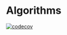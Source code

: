 # Algorithms
     
[![codecov](https://codecov.io/gh/claitonmarcilio/Algorithms/branch/main/graph/badge.svg?token=JMILBI3TW1)](https://codecov.io/gh/claitonmarcilio/Algorithms)

